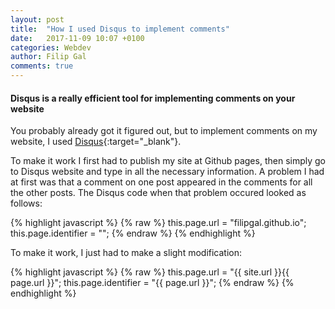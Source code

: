 ```yaml
---
layout: post
title:  "How I used Disqus to implement comments"
date:   2017-11-09 10:07 +0100
categories: Webdev
author: Filip Gal
comments: true
---
```


#### Disqus is a really efficient tool for implementing comments on your website <!--more-->

You probably already got it figured out, but to implement comments on my website, I used [Disqus](https://disqus.com/){:target="_blank"}.

To make it work I first had to publish my site at Github pages, then simply go to Disqus website and type in all the necessary information. A problem I had at first was that a comment on one post appeared in the comments for all the other posts. The Disqus code when that problem occured looked as follows:

{% highlight javascript %}
{% raw %}
this.page.url = "filipgal.github.io";
this.page.identifier = "";
{% endraw %}
{% endhighlight %}

To make it work, I just had to make a slight modification:

{% highlight javascript %}
{% raw %}
this.page.url = "{{ site.url }}{{ page.url }}";
this.page.identifier = "{{ page.url }}";
{% endraw %}
{% endhighlight %}
